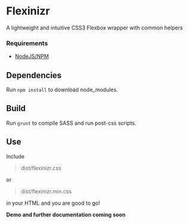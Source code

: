 # Flexinizr
A lightweight and intuitive CSS3 Flexbox wrapper with common helpers


### Requirements

* [NodeJS/NPM](http://nodejs.org)

## Dependencies

Run `npm install` to download node_modules.

## Build

Run `grunt` to compile SASS and run post-css scripts.

## Use

Include
> dist/flexinizr.css
  
or
  
> dist/flexinizr.min.css

in your HTML and you are good to go!

**Demo and further documentation coming soon**